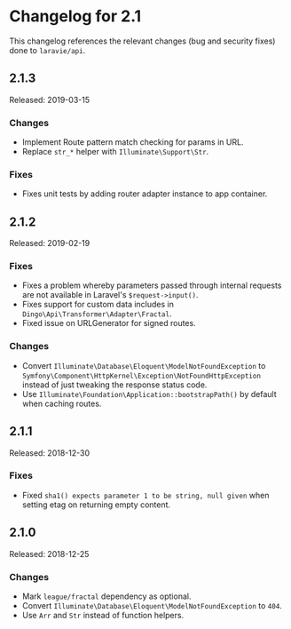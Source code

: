 # Changelog for 2.1

This changelog references the relevant changes (bug and security fixes) done to `laravie/api`.

## 2.1.3

Released: 2019-03-15

### Changes

* Implement Route pattern match checking for params in URL.
* Replace `str_*` helper with `Illuminate\Support\Str`.

### Fixes

* Fixes unit tests by adding router adapter instance to app container.

## 2.1.2

Released: 2019-02-19

### Fixes

* Fixes a problem whereby parameters passed through internal requests are not available in Laravel's `$request->input()`.
* Fixes support for custom data includes in `Dingo\Api\Transformer\Adapter\Fractal`.
* Fixed issue on URLGenerator for signed routes.

### Changes

* Convert `Illuminate\Database\Eloquent\ModelNotFoundException` to `Symfony\Component\HttpKernel\Exception\NotFoundHttpException` instead of just tweaking the response status code.
* Use `Illuminate\Foundation\Application::bootstrapPath()` by default when caching routes.

## 2.1.1

Released: 2018-12-30

### Fixes

* Fixed `sha1() expects parameter 1 to be string, null given` when setting etag on returning empty content.

## 2.1.0

Released: 2018-12-25

### Changes

* Mark `league/fractal` dependency as optional.
* Convert `Illuminate\Database\Eloquent\ModelNotFoundException` to `404`.
* Use `Arr` and `Str` instead of function helpers.

